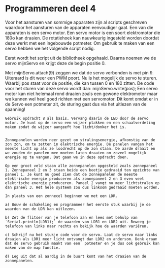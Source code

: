 # Programmeren deel 4

Voor het aansturen van sommige apparaten zijn al scripts geschreven waardoor het aansturen van de apparaten eenvoudiger gaat. Een van die apparaten is een servo motor. Een servo motor is een soort elektromotor die 180o kan draaien. De rotatiehoek kan nauwkeurig ingesteld worden doordat deze werkt met een ingebouwde potmeter. Om gebruik te maken van een servo hebben we het volgende script nodig. 

Eerst wordt het script uit de bibliotheek opgehaald. Daarna noemen we de servo mijnServo en krijgt deze de begin positie 0.

Met mijnServo.attach(9) zeggen we dat de servo verbonden is met pin 9. Uiteraard is dit weer een PWM poort. Nu is het mogelijk de servo te sturen. Waarbij pos staat voor de positie, die kan tussen 0 en 180 zitten. De code voor het sturen van deze servo wordt dan: mijnServo.write(pos); Een servo motor kan niet helemaal rond draaien zoals een gewone elektromotor maar we kunnen wel heel goed richten met een servomotor. Dit komt omdat er in de Servo een potmeter zit, de sturing gaat dus via het uitlezen van de spanning!


```{exercise} Een lichtwijzer
Gebruik opdracht 8 als basis. Vervang daarin de LED door de servo motor. Je kunt op de servo een wijzer plakken en een schaalverdeling maken zodat de wijzer aangeeft hoe licht/donker het is. 
```

```{exercise} Zo veel mogelijk zonlicht

Zonnepanelen worden neer gezet om stralingsenergie, afkomstig van de zon zon, om te zetten in elektrische energie. De panelen vangen het meeste licht op als ze loodrecht op de zon staan. De aarde draait en we zouden de panelen mee moeten laten draaien om zoveel mogelijk energie op te vangen. Dat gaan we in deze opdracht doen.

Op een groot veld staan alle zonnepanelen opgesteld zoals zonnepaneel 1. Zonnepaneel 2 en 3 staan beide een beetje gedraaid ten opzichte van paneel 1. Je kunt nu goed zien dat de zonnepanelen de meeste elektrische energie produceren als zonnepaneel 2 en 3 even veel elektrische energie produceren. Paneel 2 vangt nu meer lichtstralen op dan paneel 3. Het hele systeem zou dus linksom gedraaid moeten worden.

In plaats van een zonnecel beginnen we met een LDR.

a) Bouw de schakeling en programmeer het eerste stuk waarbij je de waarden van de LDR kan uitlezen.

b) Zet de flitser van je telefoon aan en lees met behulp van `Serial.println(LDR1);` de waarden van LDR1 en LDR2 uit. Beweeg je telefoon van links naar rechts en bekijk hoe de waarden variëren.

c) Schrijf nu het stukje code voor de servo. Laat de servo naar links draaien als LDR1 meer licht ontvangt dan LDR2 en andersom. Denk eraan dat de servo gebruik maakt van een  potmeter en je dus ook gebruik kan maken van de map functie.

d) Leg uit dat al aardig in de buurt komt van het draaien van de zonnepanelen.
```